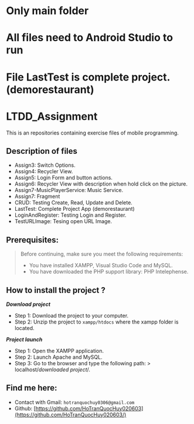 # Only main folder
# All files need to  Android Studio to run
# File LastTest is complete project. (demorestaurant)
# LTDD_Assignment
This is an repositories containing exercise files of mobile programming.
## Description of files
- Assign3: Switch Options.
- Assign4: Recycler View.
- Assign5: Login Form and button actions.
- Assign6: Recycler View with description when hold click on the picture.
- Assign7-MusicPlayerService: Music Service.
- Assign7: Fragment
- CRUD: Testing Create, Read, Update and Delete.
- LastTest: Complete Project App (demorestaurant)
- LoginAndRegister: Testing Login and Register.
- TestURLImage: Tesing open URL Image.
## Prerequisites:
> Before continuing, make sure you meet the following requirements:
> * You have installed XAMPP, Visual Studio Code and MySQL.
> * You have downloaded the PHP support library: PHP Intelephense.
## How to install the project ?
***Download project***
- Step 1: Download the project to your computer.
- Step 2: Unzip the project to `xampp/htdocs` where the xampp folder is located.
  
***Project launch***
- Step 1: Open the XAMPP application.
- Step 2: Launch Apache and MySQL.
- Step 3: Go to the browser and type the following path: > localhost/_downloaded project_/.
## Find me here:
- Contact with Gmail: `hotranquochuy0306@gmail.com`
- Github: [https://github.com/HoTranQuocHuy020603](https://github.com/HoTranQuocHuy020603/)


